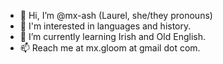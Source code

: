 - 👋 Hi, I’m @mx-ash (Laurel, she/they pronouns)
- 👀 I'm interested in languages and history.
- 🌱 I’m currently learning Irish and Old English.
- 📫 Reach me at mx.gloom at gmail dot com.

<!---
mx-ash/mx-ash is a ✨ special ✨ repository because its `README.md` (this file) appears on your GitHub profile.
You can click the Preview link to take a look at your changes.
--->

